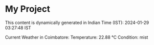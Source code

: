 # My Project

This content is dynamically generated in Indian Time (IST): 2024-01-29 03:27:48 IST


Current Weather in Coimbatore:
Temperature: 22.88 °C
Condition: mist
